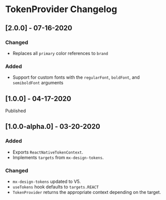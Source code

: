 # TokenProvider Changelog
## [2.0.0] - 07-16-2020

### Changed
- Replaces all `primary` color references to `brand`

### Added
- Support for custom fonts with the `regularFont`, `boldFont`, and `semiboldFont` arguments

## [1.0.0] - 04-17-2020

Published

## [1.0.0-alpha.0] - 03-20-2020

### Added
- Exports `ReactNativeTokenContext`.
- Implements `targets` from `mx-design-tokens`.

### Changed
- `mx-design-tokens` updated to V5.
- `useTokens` hook defaults to `targets.REACT`
- `TokenProvider` returns the appropriate context depending on the target.

